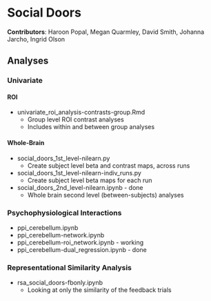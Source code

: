 # Social Doors

**Contributors**: Haroon Popal, Megan Quarmley, David Smith, Johanna Jarcho, Ingrid Olson


## Analyses

### Univariate
#### ROI
- univariate_roi_analysis-contrasts-group.Rmd
  - Group level ROI contrast analyses
  - Includes within and between group analyses
#### Whole-Brain
- social_doors_1st_level-nilearn.py
  - Create subject level beta and contrast maps, across runs
- social_doors_1st_level-nilearn-indiv_runs.py
  - Create subject level beta maps for each run
- social_doors_2nd_level-nilearn.ipynb - done
  - Whole brain second level (between-subjects) analyses

### Psychophysiological Interactions
- ppi_cerebellum.ipynb
- ppi_cerebellum-network.ipynb
- ppi_cerebellum-roi_network.ipynb - working
- ppi_cerebellum-dual_regression.ipynb - done

### Representational Similarity Analysis
- rsa_social_doors-fbonly.ipynb
  - Looking at only the similarity of the feedback trials

